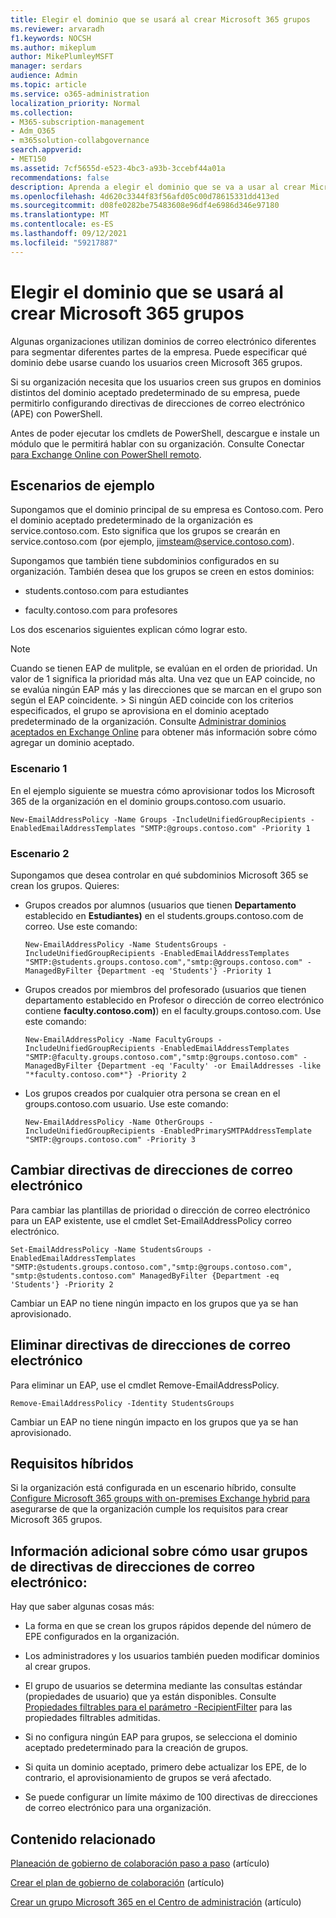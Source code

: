 ```yaml
---
title: Elegir el dominio que se usará al crear Microsoft 365 grupos
ms.reviewer: arvaradh
f1.keywords: NOCSH
ms.author: mikeplum
author: MikePlumleyMSFT
manager: serdars
audience: Admin
ms.topic: article
ms.service: o365-administration
localization_priority: Normal
ms.collection:
- M365-subscription-management
- Adm_O365
- m365solution-collabgovernance
search.appverid:
- MET150
ms.assetid: 7cf5655d-e523-4bc3-a93b-3ccebf44a01a
recommendations: false
description: Aprenda a elegir el dominio que se va a usar al crear Microsoft 365 mediante la configuración de directivas de direcciones de correo electrónico mediante PowerShell.
ms.openlocfilehash: 4d620c3344f83f56afd05c00d78615331dd413ed
ms.sourcegitcommit: d08fe0282be75483608e96df4e6986d346e97180
ms.translationtype: MT
ms.contentlocale: es-ES
ms.lasthandoff: 09/12/2021
ms.locfileid: "59217887"
---
```

# <a name="choose-the-domain-to-use-when-creating-microsoft-365-groups"></a>Elegir el dominio que se usará al crear Microsoft 365 grupos

Algunas organizaciones utilizan dominios de correo electrónico diferentes para segmentar diferentes partes de la empresa. Puede especificar qué dominio debe usarse cuando los usuarios creen Microsoft 365 grupos.
  
Si su organización necesita que los usuarios creen sus grupos en dominios distintos del dominio aceptado predeterminado de su empresa, puede permitirlo configurando directivas de direcciones de correo electrónico (APE) con PowerShell.

Antes de poder ejecutar los cmdlets de PowerShell, descargue e instale un módulo que le permitirá hablar con su organización. Consulte Conectar [para Exchange Online con PowerShell remoto](/powershell/exchange/connect-to-exchange-online-powershell).

## <a name="example-scenarios"></a>Escenarios de ejemplo

Supongamos que el dominio principal de su empresa es Contoso.com. Pero el dominio aceptado predeterminado de la organización es service.contoso.com. Esto significa que los grupos se crearán en service.contoso.com (por ejemplo, jimsteam@service.contoso.com).
  
Supongamos que también tiene subdominios configurados en su organización. También desea que los grupos se creen en estos dominios:
  
- students.contoso.com para estudiantes
    
- faculty.contoso.com para profesores
    
Los dos escenarios siguientes explican cómo lograr esto.

> [!NOTE]
> Cuando se tienen EAP de mulitple, se evalúan en el orden de prioridad. Un valor de 1 significa la prioridad más alta. Una vez que un EAP coincide, no se evalúa ningún EAP más y las direcciones que se marcan en el grupo son según el EAP coincidente. > Si ningún AED coincide con los criterios especificados, el grupo se aprovisiona en el dominio aceptado predeterminado de la organización. Consulte [Administrar dominios aceptados en Exchange Online](/exchange/mail-flow-best-practices/manage-accepted-domains/manage-accepted-domains) para obtener más información sobre cómo agregar un dominio aceptado.
  
### <a name="scenario-1"></a>Escenario 1

En el ejemplo siguiente se muestra cómo aprovisionar todos los Microsoft 365 de la organización en el dominio groups.contoso.com usuario.
  
```
New-EmailAddressPolicy -Name Groups -IncludeUnifiedGroupRecipients -EnabledEmailAddressTemplates "SMTP:@groups.contoso.com" -Priority 1
```

### <a name="scenario-2"></a>Escenario 2

Supongamos que desea controlar en qué subdominios Microsoft 365 se crean los grupos. Quieres:
  
- Grupos creados por alumnos (usuarios que tienen **Departamento** establecido en **Estudiantes)** en el students.groups.contoso.com de correo. Use este comando:
    
  ```
  New-EmailAddressPolicy -Name StudentsGroups -IncludeUnifiedGroupRecipients -EnabledEmailAddressTemplates "SMTP:@students.groups.contoso.com","smtp:@groups.contoso.com" -ManagedByFilter {Department -eq 'Students'} -Priority 1
  ```

- Grupos creados por miembros del  profesorado (usuarios que tienen departamento establecido en Profesor o dirección de correo electrónico contiene **faculty.contoso.com)**) en el faculty.groups.contoso.com. Use este comando:
    
  ```
  New-EmailAddressPolicy -Name FacultyGroups -IncludeUnifiedGroupRecipients -EnabledEmailAddressTemplates "SMTP:@faculty.groups.contoso.com","smtp:@groups.contoso.com" -ManagedByFilter {Department -eq 'Faculty' -or EmailAddresses -like "*faculty.contoso.com*"} -Priority 2
  ```

- Los grupos creados por cualquier otra persona se crean en el groups.contoso.com usuario. Use este comando:
    
  ```
  New-EmailAddressPolicy -Name OtherGroups -IncludeUnifiedGroupRecipients -EnabledPrimarySMTPAddressTemplate "SMTP:@groups.contoso.com" -Priority 3
  ```

## <a name="change-email-address-policies"></a>Cambiar directivas de direcciones de correo electrónico

Para cambiar las plantillas de prioridad o dirección de correo electrónico para un EAP existente, use el cmdlet Set-EmailAddressPolicy correo electrónico.
  
```
Set-EmailAddressPolicy -Name StudentsGroups -EnabledEmailAddressTemplates "SMTP:@students.groups.contoso.com","smtp:@groups.contoso.com", "smtp:@students.contoso.com" ManagedByFilter {Department -eq 'Students'} -Priority 2

```

Cambiar un EAP no tiene ningún impacto en los grupos que ya se han aprovisionado.
  
## <a name="delete-email-address-policies"></a>Eliminar directivas de direcciones de correo electrónico

Para eliminar un EAP, use el cmdlet Remove-EmailAddressPolicy.
  
```
Remove-EmailAddressPolicy -Identity StudentsGroups
```

Cambiar un EAP no tiene ningún impacto en los grupos que ya se han aprovisionado.
  
## <a name="hybrid-requirements"></a>Requisitos híbridos

Si la organización está configurada en un escenario híbrido, consulte [Configure Microsoft 365 groups with on-premises Exchange hybrid para](/exchange/hybrid-deployment/set-up-microsoft-365-groups) asegurarse de que la organización cumple los requisitos para crear Microsoft 365 grupos. 
  
## <a name="additional-info-about-using-email-address-policies-groups"></a>Información adicional sobre cómo usar grupos de directivas de direcciones de correo electrónico:

Hay que saber algunas cosas más:
  
- La forma en que se crean los grupos rápidos depende del número de EPE configurados en la organización.
    
- Los administradores y los usuarios también pueden modificar dominios al crear grupos.
    
- El grupo de usuarios se determina mediante las consultas estándar (propiedades de usuario) que ya están disponibles. Consulte [Propiedades filtrables para el parámetro -RecipientFilter](/powershell/exchange/recipientfilter-properties) para las propiedades filtrables admitidas. 
    
- Si no configura ningún EAP para grupos, se selecciona el dominio aceptado predeterminado para la creación de grupos.
    
- Si quita un dominio aceptado, primero debe actualizar los EPE, de lo contrario, el aprovisionamiento de grupos se verá afectado.
    
- Se puede configurar un límite máximo de 100 directivas de direcciones de correo electrónico para una organización.
    
## <a name="related-content"></a>Contenido relacionado

[Planeación de gobierno de colaboración paso a paso](collaboration-governance-overview.md#collaboration-governance-planning-step-by-step) (artículo)

[Crear el plan de gobierno de colaboración](collaboration-governance-first.md) (artículo)

[Crear un grupo Microsoft 365 en el Centro de administración](../admin/create-groups/create-groups.md) (artículo)